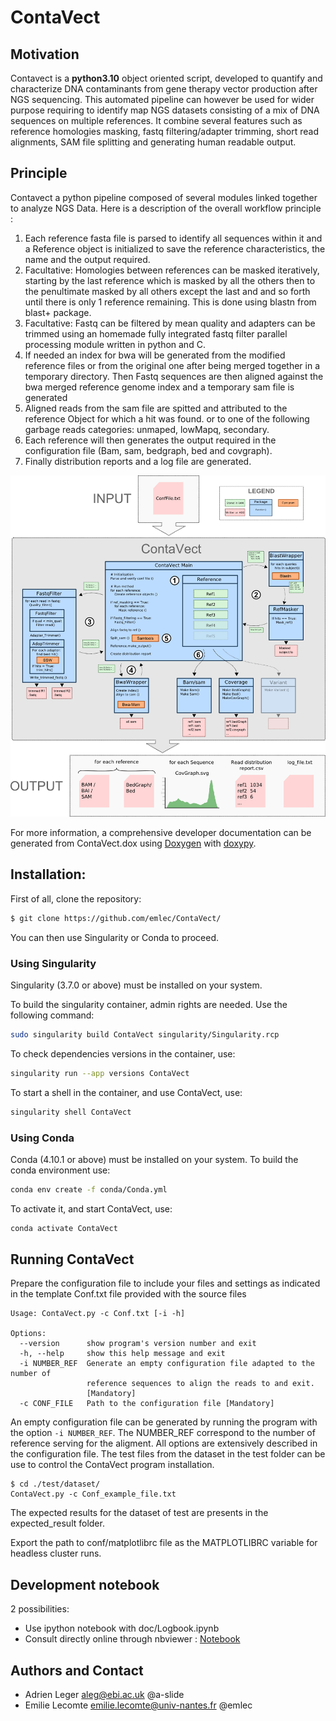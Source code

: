 # ContaVect


## Motivation
Contavect is a **python3.10** object oriented script, developed to quantify and characterize DNA contaminants from gene therapy vector production after NGS sequencing. This automated pipeline can however be used for wider purpose requiring to identify map NGS datasets consisting of a mix of DNA sequences on multiple references. It combine several features such as reference homologies masking, fastq filtering/adapter trimming, short read alignments, SAM file splitting and generating human readable output.

## Principle

Contavect a python pipeline composed of several modules linked together to analyze NGS Data. Here is a description of the overall workflow principle :

1. Each reference fasta file is parsed to identify all sequences within it and a Reference object is initialized to save the reference characteristics, the name and the output required.
2. Facultative: Homologies between references can be masked iteratively, starting by the last reference which is masked by all the others then to the penultimate masked by all others except the last and and so forth until there is only 1 reference remaining. This is done using blastn from blast+ package.
3. Facultative: Fastq can be filtered by mean quality and adapters can be trimmed using an homemade fully integrated fastq filter parallel processing module written in python and C.
4. If needed an index for bwa will be generated from the modified reference files or from the original one after being merged together in a temporary directory. Then Fastq sequences are then aligned against the bwa merged reference genome index and a temporary sam file is generated
5. Aligned reads from the sam file are spitted and attributed to the reference Object for which a hit was found. or to one of the following garbage reads categories: unmaped, lowMapq, secondary.
6. Each reference will then generates the output required in the configuration file (Bam, sam, bedgraph, bed and covgraph).
7. Finally distribution reports and a log file are generated.

![ContaVect Design](https://raw.githubusercontent.com/a-slide/ContaVect/master/doc/img/ContaVectDesign.png)


For more information, a comprehensive developer documentation can be generated from ContaVect.dox using [Doxygen](https://github.com/doxygen/doxygen) with [doxypy](https://github.com/0xCAFEBABE/doxypy).

## Installation:

First of all, clone the repository:
``` bash
$ git clone https://github.com/emlec/ContaVect/
```

You can then use Singularity or Conda to proceed.

### Using Singularity

Singularity (3.7.0 or above) must be installed on your system.

To build the singularity container, admin rights are needed. Use the following command:
```bash
sudo singularity build ContaVect singularity/Singularity.rcp
```
To check dependencies versions in the container, use:
```bash
singularity run --app versions ContaVect
```
To start a shell in the container, and use ContaVect, use:
```bash
singularity shell ContaVect
```

### Using Conda

Conda (4.10.1 or above) must be installed on your system.
To build the conda environment use:
```bash
conda env create -f conda/Conda.yml
```

To activate it, and start ContaVect, use:
```bash
conda activate ContaVect
```

## Running ContaVect

Prepare the configuration file to include your files and settings as indicated in the template Conf.txt file provided with the source files
``` 
Usage: ContaVect.py -c Conf.txt [-i -h]

Options:
  --version      show program's version number and exit
  -h, --help     show this help message and exit
  -i NUMBER_REF  Generate an empty configuration file adapted to the number of
                 reference sequences to align the reads to and exit.
                 [Mandatory]
  -c CONF_FILE   Path to the configuration file [Mandatory]
```
An empty configuration file can be generated by running the program with the option `-i NUMBER_REF`. The NUMBER_REF correspond to the number of reference serving for the aligment.
All options are extensively described in the configuration file.
The test files from the dataset in the test folder can be use to control the ContaVect program installation.
```
$ cd ./test/dataset/
ContaVect.py -c Conf_example_file.txt
```
The expected results for the dataset of test are presents in the expected_result folder.

Export the path to conf/matplotlibrc file as the MATPLOTLIBRC variable for headless cluster runs.

## Development notebook

2 possibilities:
* Use ipython notebook with doc/Logbook.ipynb
* Consult directly online through nbviewer : [Notebook](http://nbviewer.ipython.org/github/a-slide/ContaVect/blob/master/doc/Logbook.ipynb)

## Authors and Contact

* Adrien Leger <aleg@ebi.ac.uk> @a-slide
* Emilie Lecomte <emilie.lecomte@univ-nantes.fr> @emlec
